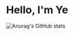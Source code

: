 # Hello, I'm Ye

![Anurag's GitHub stats](https://github-readme-stats.vercel.app/api?username=Love-YeLin&count_private=true)
